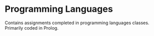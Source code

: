 # Programming Languages
Contains assignments completed in programming languages classes. Primarily coded in Prolog.

